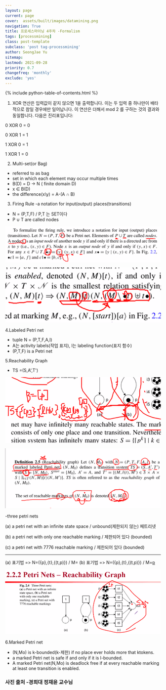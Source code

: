 ```yaml
---
layout: page
current: page
cover:  assets/built/images/datamining.png
navigation: True
title: 프로세스마이닝 4주차 -Formalism
tags: [processmining]    
class: post-template
subclass: 'post tag-processmining'
author: SeongJae Yu  
sitemap:
lastmod: 2021-09-28
priority: 0.7
changefreq: 'monthly'
exclude: 'yes'
---
```

{% include python-table-of-contents.html %} 


1. XOR
연산은 입력값이 같지 않으면 1을 출력합니다. 이는 두 입력 중 하나만이 배타적으로 참일 경우에만 일어납니다. 이 연산은 더해서 mod 2 를 구하는 것의 결과와 동일합니다. 다음은 진리표입니다:

0 XOR 0 = 0

0 XOR 1 = 1

1 XOR 0 = 1

1 XOR 1 = 0


2. Multi-set(or Bag)
- referred to as bag
- set in which each element may occur multiple times
- B(D) = D -> N ( finite domain D)
- x ∈ B(D)
- the difference(x\y) = A-(A ∩ B)

3. Firing Rule
-a notation for input(output) places(transitions)
- N = (P,T,F) / P,T 는 SET이다 
- P ∪ T are called nodes

![20210928_152454_6](./img/processmining/petrinet/20210928_152454_6.png)


![20210928_152454_3](./img/processmining/petrinet/20210928_152454_3.png)

4.Labeled Petri net
- tuple N = (P,T,F,A,l)
- A는 activity labels(작업 표지), l는 labeling function(표지 함수)
- (P,T,F) is a Petri net 

5.Reachability Graph
- TS =(S,A',T')

![20210928_152454_12](./img/processmining/petrinet/20210928_152454_12.png)





![20210928_152454_8](./img/processmining/petrinet/20210928_152454_8.png)


-three petri nets

(a) a petri net with an infinite state space / unbound(제한되지 않는) 페트리넷

(b) a petri net with only one reachable marking / 제한되어 있다 (bounded)

(c) a petri net with 7776 reachable marking / 제한되어 있다 (bounded)

__________________________________
(a) 표기법 => N=({p},{t},{(t,p)}) / M=[](N,M)
(b) 표기법 => N=({p},{t},{(t,p)}) / M=[p](N,M)



![20210928_152454_14](./img/processmining/petrinet/20210928_152454_14.png)



6.Marked Petri net

- (N,Mo) is k-bounded(k-제한) if no place ever holds more that ktokens.
- a marked Petri net is safe if and only if it is l-bounded.
- A marked Petri net(N,Mo) is deadlock free if at every reachable marking at least one transition is enabled.

### 사진 출처 -경희대 정재윤 교수님
